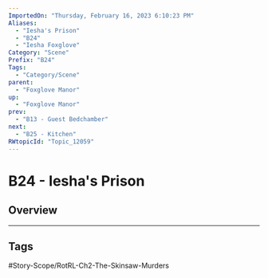 ```yaml
---
ImportedOn: "Thursday, February 16, 2023 6:10:23 PM"
Aliases:
  - "Iesha's Prison"
  - "B24"
  - "Iesha Foxglove"
Category: "Scene"
Prefix: "B24"
Tags:
  - "Category/Scene"
parent:
  - "Foxglove Manor"
up:
  - "Foxglove Manor"
prev:
  - "B13 - Guest Bedchamber"
next:
  - "B25 - Kitchen"
RWtopicId: "Topic_12059"
---
```

# B24 - Iesha's Prison
## Overview

---
## Tags
#Story-Scope/RotRL-Ch2-The-Skinsaw-Murders

